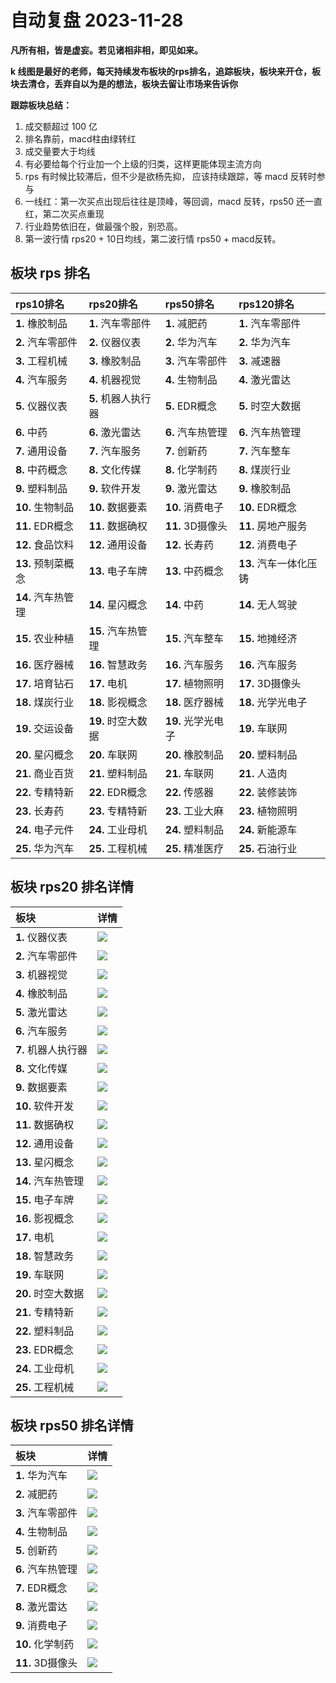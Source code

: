 # 自动复盘 2023-11-28

**凡所有相，皆是虚妄。若见诸相非相，即见如来。**

**k 线图是最好的老师，每天持续发布板块的rps排名，追踪板块，板块来开仓，板块去清仓，丢弃自以为是的想法，板块去留让市场来告诉你**
        
**跟踪板块总结：**
1. 成交额超过 100 亿
2. 排名靠前，macd柱由绿转红
3. 成交量要大于均线
4. 有必要给每个行业加一个上级的归类，这样更能体现主流方向
5. rps 有时候比较滞后，但不少是欲杨先抑， 应该持续跟踪，等 macd 反转时参与
6. 一线红：第一次买点出现后往往是顶峰，等回调，macd 反转，rps50 还一直红，第二次买点重现
7. 行业趋势依旧在，做最强个股，别恐高。
8. 第一波行情 rps20 + 10日均线，第二波行情 rps50 + macd反转。
        
## 板块 rps 排名
| rps10排名          | rps20排名           | rps50排名          | rps120排名             |
|:-------------------|:--------------------|:-------------------|:-----------------------|
| **1.** 橡胶制品    | **1.** 汽车零部件   | **1.** 减肥药      | **1.** 汽车零部件      |
| **2.** 汽车零部件  | **2.** 仪器仪表     | **2.** 华为汽车    | **2.** 华为汽车        |
| **3.** 工程机械    | **3.** 橡胶制品     | **3.** 汽车零部件  | **3.** 减速器          |
| **4.** 汽车服务    | **4.** 机器视觉     | **4.** 生物制品    | **4.** 激光雷达        |
| **5.** 仪器仪表    | **5.** 机器人执行器 | **5.** EDR概念     | **5.** 时空大数据      |
| **6.** 中药        | **6.** 激光雷达     | **6.** 汽车热管理  | **6.** 汽车热管理      |
| **7.** 通用设备    | **7.** 汽车服务     | **7.** 创新药      | **7.** 汽车整车        |
| **8.** 中药概念    | **8.** 文化传媒     | **8.** 化学制药    | **8.** 煤炭行业        |
| **9.** 塑料制品    | **9.** 软件开发     | **9.** 激光雷达    | **9.** 橡胶制品        |
| **10.** 生物制品   | **10.** 数据要素    | **10.** 消费电子   | **10.** EDR概念        |
| **11.** EDR概念    | **11.** 数据确权    | **11.** 3D摄像头   | **11.** 房地产服务     |
| **12.** 食品饮料   | **12.** 通用设备    | **12.** 长寿药     | **12.** 消费电子       |
| **13.** 预制菜概念 | **13.** 电子车牌    | **13.** 中药概念   | **13.** 汽车一体化压铸 |
| **14.** 汽车热管理 | **14.** 星闪概念    | **14.** 中药       | **14.** 无人驾驶       |
| **15.** 农业种植   | **15.** 汽车热管理  | **15.** 汽车整车   | **15.** 地摊经济       |
| **16.** 医疗器械   | **16.** 智慧政务    | **16.** 汽车服务   | **16.** 汽车服务       |
| **17.** 培育钻石   | **17.** 电机        | **17.** 植物照明   | **17.** 3D摄像头       |
| **18.** 煤炭行业   | **18.** 影视概念    | **18.** 医疗器械   | **18.** 光学光电子     |
| **19.** 交运设备   | **19.** 时空大数据  | **19.** 光学光电子 | **19.** 车联网         |
| **20.** 星闪概念   | **20.** 车联网      | **20.** 橡胶制品   | **20.** 塑料制品       |
| **21.** 商业百货   | **21.** 塑料制品    | **21.** 车联网     | **21.** 人造肉         |
| **22.** 专精特新   | **22.** EDR概念     | **22.** 传感器     | **22.** 装修装饰       |
| **23.** 长寿药     | **23.** 专精特新    | **23.** 工业大麻   | **23.** 植物照明       |
| **24.** 电子元件   | **24.** 工业母机    | **24.** 塑料制品   | **24.** 新能源车       |
| **25.** 华为汽车   | **25.** 工程机械    | **25.** 精准医疗   | **25.** 石油行业       |
## 板块 rps20 排名详情
| 板块                | 详情                                                                                                 |
|:--------------------|:-----------------------------------------------------------------------------------------------------|
| **1.** 仪器仪表     | ![](https://sykent-blog-image.oss-cn-beijing.aliyuncs.com/quant/image/2023/11/1701158691511-tmp.jpg) |
| **2.** 汽车零部件   | ![](https://sykent-blog-image.oss-cn-beijing.aliyuncs.com/quant/image/2023/11/1701158692979-tmp.jpg) |
| **3.** 机器视觉     | ![](https://sykent-blog-image.oss-cn-beijing.aliyuncs.com/quant/image/2023/11/1701158693994-tmp.jpg) |
| **4.** 橡胶制品     | ![](https://sykent-blog-image.oss-cn-beijing.aliyuncs.com/quant/image/2023/11/1701158695028-tmp.jpg) |
| **5.** 激光雷达     | ![](https://sykent-blog-image.oss-cn-beijing.aliyuncs.com/quant/image/2023/11/1701158696027-tmp.jpg) |
| **6.** 汽车服务     | ![](https://sykent-blog-image.oss-cn-beijing.aliyuncs.com/quant/image/2023/11/1701158697012-tmp.jpg) |
| **7.** 机器人执行器 | ![](https://sykent-blog-image.oss-cn-beijing.aliyuncs.com/quant/image/2023/11/1701158697654-tmp.jpg) |
| **8.** 文化传媒     | ![](https://sykent-blog-image.oss-cn-beijing.aliyuncs.com/quant/image/2023/11/1701158698579-tmp.jpg) |
| **9.** 数据要素     | ![](https://sykent-blog-image.oss-cn-beijing.aliyuncs.com/quant/image/2023/11/1701158699379-tmp.jpg) |
| **10.** 软件开发    | ![](https://sykent-blog-image.oss-cn-beijing.aliyuncs.com/quant/image/2023/11/1701158700345-tmp.jpg) |
| **11.** 数据确权    | ![](https://sykent-blog-image.oss-cn-beijing.aliyuncs.com/quant/image/2023/11/1701158701344-tmp.jpg) |
| **12.** 通用设备    | ![](https://sykent-blog-image.oss-cn-beijing.aliyuncs.com/quant/image/2023/11/1701158702313-tmp.jpg) |
| **13.** 星闪概念    | ![](https://sykent-blog-image.oss-cn-beijing.aliyuncs.com/quant/image/2023/11/1701158702903-tmp.jpg) |
| **14.** 汽车热管理  | ![](https://sykent-blog-image.oss-cn-beijing.aliyuncs.com/quant/image/2023/11/1701158703861-tmp.jpg) |
| **15.** 电子车牌    | ![](https://sykent-blog-image.oss-cn-beijing.aliyuncs.com/quant/image/2023/11/1701158704892-tmp.jpg) |
| **16.** 影视概念    | ![](https://sykent-blog-image.oss-cn-beijing.aliyuncs.com/quant/image/2023/11/1701158705878-tmp.jpg) |
| **17.** 电机        | ![](https://sykent-blog-image.oss-cn-beijing.aliyuncs.com/quant/image/2023/11/1701158706909-tmp.jpg) |
| **18.** 智慧政务    | ![](https://sykent-blog-image.oss-cn-beijing.aliyuncs.com/quant/image/2023/11/1701158707894-tmp.jpg) |
| **19.** 车联网      | ![](https://sykent-blog-image.oss-cn-beijing.aliyuncs.com/quant/image/2023/11/1701158708975-tmp.jpg) |
| **20.** 时空大数据  | ![](https://sykent-blog-image.oss-cn-beijing.aliyuncs.com/quant/image/2023/11/1701158709879-tmp.jpg) |
| **21.** 专精特新    | ![](https://sykent-blog-image.oss-cn-beijing.aliyuncs.com/quant/image/2023/11/1701158710927-tmp.jpg) |
| **22.** 塑料制品    | ![](https://sykent-blog-image.oss-cn-beijing.aliyuncs.com/quant/image/2023/11/1701158711862-tmp.jpg) |
| **23.** EDR概念     | ![](https://sykent-blog-image.oss-cn-beijing.aliyuncs.com/quant/image/2023/11/1701158712892-tmp.jpg) |
| **24.** 工业母机    | ![](https://sykent-blog-image.oss-cn-beijing.aliyuncs.com/quant/image/2023/11/1701158713894-tmp.jpg) |
| **25.** 工程机械    | ![](https://sykent-blog-image.oss-cn-beijing.aliyuncs.com/quant/image/2023/11/1701158714957-tmp.jpg) |
## 板块 rps50 排名详情
| 板块              | 详情                                                                                                 |
|:------------------|:-----------------------------------------------------------------------------------------------------|
| **1.** 华为汽车   | ![](https://sykent-blog-image.oss-cn-beijing.aliyuncs.com/quant/image/2023/11/1701158715943-tmp.jpg) |
| **2.** 减肥药     | ![](https://sykent-blog-image.oss-cn-beijing.aliyuncs.com/quant/image/2023/11/1701158716581-tmp.jpg) |
| **3.** 汽车零部件 | ![](https://sykent-blog-image.oss-cn-beijing.aliyuncs.com/quant/image/2023/11/1701158717527-tmp.jpg) |
| **4.** 生物制品   | ![](https://sykent-blog-image.oss-cn-beijing.aliyuncs.com/quant/image/2023/11/1701158718544-tmp.jpg) |
| **5.** 创新药     | ![](https://sykent-blog-image.oss-cn-beijing.aliyuncs.com/quant/image/2023/11/1701158719527-tmp.jpg) |
| **6.** 汽车热管理 | ![](https://sykent-blog-image.oss-cn-beijing.aliyuncs.com/quant/image/2023/11/1701158720476-tmp.jpg) |
| **7.** EDR概念    | ![](https://sykent-blog-image.oss-cn-beijing.aliyuncs.com/quant/image/2023/11/1701158721390-tmp.jpg) |
| **8.** 激光雷达   | ![](https://sykent-blog-image.oss-cn-beijing.aliyuncs.com/quant/image/2023/11/1701158722361-tmp.jpg) |
| **9.** 消费电子   | ![](https://sykent-blog-image.oss-cn-beijing.aliyuncs.com/quant/image/2023/11/1701158723294-tmp.jpg) |
| **10.** 化学制药  | ![](https://sykent-blog-image.oss-cn-beijing.aliyuncs.com/quant/image/2023/11/1701158724325-tmp.jpg) |
| **11.** 3D摄像头  | ![](https://sykent-blog-image.oss-cn-beijing.aliyuncs.com/quant/image/2023/11/1701158725262-tmp.jpg) |